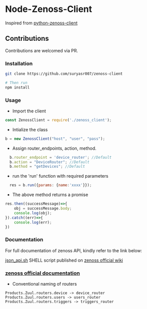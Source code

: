# Node-Zenoss-Client
 Inspired from [python-zenoss-client](https://github.com/sayanarijit/python-zenoss-client)

## Contributions
Contributions are welcomed via PR.

### Installation

```bash
git clone https://github.com/suryasr007/zenoss-client

# Then run
npm install
```

### Usage

* Import the client
```js
const ZenossClient = require('./zenoss_client');
```

* Intialize the class
```js
b = new ZenossClient("host", "user", "pass");
```

* Assign router_endpoints, action, method.
```js
  b.router_endpoint = 'device_router'; //Default
  b.action = "DeviceRouter"; //Default
  b.method = "getDevices"; //Default
```
* run the 'run' function with required parameters
```js
  res = b.run({params: {name:'xxxx'}});
```
* The above method returns a promise
```js
res.then((successMessage)=>{
    obj = successMessage.body;
    console.log(obj);
}).catch((err)=>{
    console.log(err);    
})
```

### Documentation

For full documentation of zenoss API, kindly refer to the link below:


[json_api.sh](http://wiki.zenoss.org/Working_with_the_JSON_API#v5_version_of_the_json_api.sh) SHELL script published on [zenoss official wiki](http://wiki.zenoss.org)



### [zenoss official documentation](https://www.zenoss.com/services-support/documentation/zenoss-json-api-0)

* Conventional naming of routers
```
Products.Zuul.routers.device -> device_router
Products.Zuul.routers.users -> users_router
Products.Zuul.routers.triggers -> triggers_router
```
